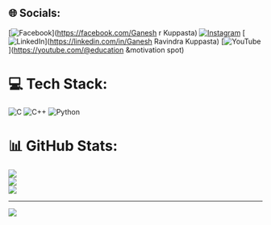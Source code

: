 
## 🌐 Socials:
[![Facebook](https://img.shields.io/badge/Facebook-%231877F2.svg?logo=Facebook&logoColor=white)](https://facebook.com/Ganesh r Kuppasta) [![Instagram](https://img.shields.io/badge/Instagram-%23E4405F.svg?logo=Instagram&logoColor=white)](https://instagram.com/ganesh_jrl) [![LinkedIn](https://img.shields.io/badge/LinkedIn-%230077B5.svg?logo=linkedin&logoColor=white)](https://linkedin.com/in/Ganesh Ravindra Kuppasta) [![YouTube](https://img.shields.io/badge/YouTube-%23FF0000.svg?logo=YouTube&logoColor=white)](https://youtube.com/@education &motivation spot) 

# 💻 Tech Stack:
![C](https://img.shields.io/badge/c-%2300599C.svg?style=flat-square&logo=c&logoColor=white) ![C++](https://img.shields.io/badge/c++-%2300599C.svg?style=flat-square&logo=c%2B%2B&logoColor=white) ![Python](https://img.shields.io/badge/python-3670A0?style=flat-square&logo=python&logoColor=ffdd54)
# 📊 GitHub Stats:
![](https://github-readme-stats.vercel.app/api?username=ganesh94jrl&theme=blue-green&hide_border=false&include_all_commits=false&count_private=false)<br/>
![](https://github-readme-streak-stats.herokuapp.com/?user=ganesh94jrl&theme=blue-green&hide_border=false)<br/>
![](https://github-readme-stats.vercel.app/api/top-langs/?username=ganesh94jrl&theme=blue-green&hide_border=false&include_all_commits=false&count_private=false&layout=compact)

---
[![](https://visitcount.itsvg.in/api?id=ganesh94jrl&icon=0&color=1)](https://visitcount.itsvg.in)

<!-- Proudly created with GPRM ( https://gprm.itsvg.in ) -->
